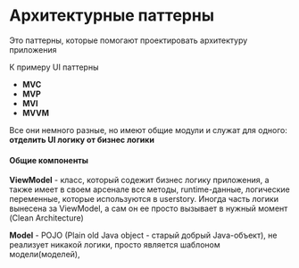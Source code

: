# Архитектурные паттерны

Это паттерны, которые помогают проектировать архитектуру приложения

К примеру UI паттерны

- **MVC** 
- **MVP**
- **MVI**
- **MVVM**

Все они немного разные, но имеют общие модули и служат для одного: **отделить UI логику от бизнес логики**

#### Общие компоненты

**ViewModel** - класс, который содежит бизнес логику приложения, а также имеет в своем арсенале все методы, runtime-данные, логические переменные, которые используются в userstory. Иногда часть логики вынесена за ViewModel, а сам он ее просто вызывает в нужный момент (Clean Architecture)

**Model** - POJO (Plain old Java object - старый добрый Java-объект), не реализует никакой логики, просто является шаблоном модели(моделей), 